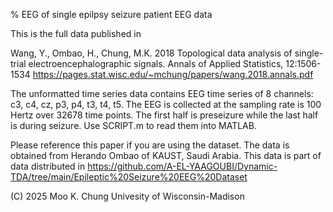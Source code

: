 % EEG of single epilpsy seizure patient EEG data

This is the full data published in 

Wang, Y., Ombao, H., Chung, M.K. 2018 Topological data analysis of single-trial electroencephalographic signals. Annals of Applied Statistics, 12:1506-1534
https://pages.stat.wisc.edu/~mchung/papers/wang.2018.annals.pdf

The unformatted time series data contains EEG time series of 8 channels: c3, c4, cz, p3, p4, t3, t4, t5.
The EEG is collected at the sampling rate is 100 Hertz over 32678 time points. 
The first half is preseizure while the last half is during seizure. Use SCRIPT.m to read them into MATLAB.


Please reference this paper if you are using the dataset. 
The data is obtained from Herando Ombao of KAUST, Saudi Arabia. 
This data is part of data distributed in 
https://github.com/A-EL-YAAGOUBI/Dynamic-TDA/tree/main/Epileptic%20Seizure%20EEG%20Dataset

(C) 2025 Moo K. Chung
Univesity of Wisconsin-Madison
